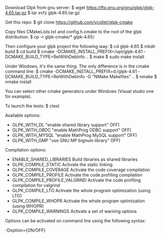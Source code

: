Download Glpk from gnu server:
$ wget https://ftp.gnu.org/gnu/glpk/glpk-4.65.tar.gz
$ tar xvfz glpk-4.65.tar.gz

Get this repo:
$ git clone https://github.com/ycollet/glpk-cmake

Copy files CMakeLists.txt and config.h.cmake to the root of the glpk distribution.
$ cp -r glpk-cmake/* glpk-4.65/

Then configure your glpk project the following way:
$ cd glpk-4.65
$ mkdir build
$ cd build
$ cmake -DCMAKE_INSTALL_PREFIX=/opt/glpk-4.61 -DCMAKE_BUILD_TYPE=RelWithDebInfo ..
$ make
$ sudo make install

Under Windows, it's the same thing. The only difference is in the cmake command line:
$ cmake -DCMAKE_INSTALL_PREFIX=d:/glpk-4.61 -DCMAKE_BUILD_TYPE=RelWithDebInfo -G "NMake Makefiles" ..
$ nmake
$ nmake install

You can select other cmake generators under Windows (Visual studio one for example).

To launch the tests:
$ ctest

Available options:

- GLPK_WITH_DL    "enable shared library support" OFF)
- GLPK_WITH_OBDC  "enable MathProg ODBC support"  OFF)
- GLPK_WITH_MYSQL "enable MathProg MySQL support" OFF)
- GLPK_WITH_GMP   "use GNU MP bignum library"     OFF)

Compilation options:
- ENABLE_SHARED_LIBRARIES       Build libraries as shared libraries
- GLPK_COMPILE_STATIC           Activate the static linking
- GLPK_COMPILE_COVERAGE         Activate the code coverage compilation
- GLPK_COMPILE_PROFILE          Activate the code profiling compilation
- GLPK_COMPILE_PROFILE_VALGRIND Activate the code profiling compilation for valgrind
- GLPK_COMPILE_LTO              Activate the whole program optimization (using LTO)
- GLPK_COMPILE_WHOPR            Activate the whole program optimization (using WHOPR)
- GLPK_COMPILE_WARNINGS         Activate a set of warning options

Options can be activated on command line using the following syntax:

-Doption={ON/OFF}

